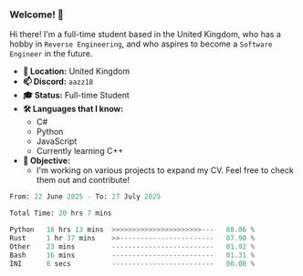 ### Welcome! 👋

Hi there! I'm a full-time student based in the United Kingdom, who has a hobby in `Reverse Engineering`, and who aspires to become a `Software Engineer` in the future.

- **📍 Location:** United Kingdom
- **📫 Discord:** `aazz18`
- **🎓 Status:** Full-time Student
- **🛠️ Languages that I know:**
  - C#
  - Python
  - JavaScript
  - Currently learning C++
- **🎯 Objective:** 
  - I'm working on various projects to expand my CV. Feel free to check them out and contribute!


<!--START_SECTION:waka-->

```python
From: 22 June 2025 - To: 27 July 2025

Total Time: 20 hrs 7 mins

Python   18 hrs 13 mins  >>>>>>>>>>>>>>>>>>>>>>---   88.86 %
Rust     1 hr 37 mins    >>-----------------------   07.90 %
Other    23 mins         -------------------------   01.92 %
Bash     16 mins         -------------------------   01.31 %
INI      0 secs          -------------------------   00.00 %
```

<!--END_SECTION:waka-->
